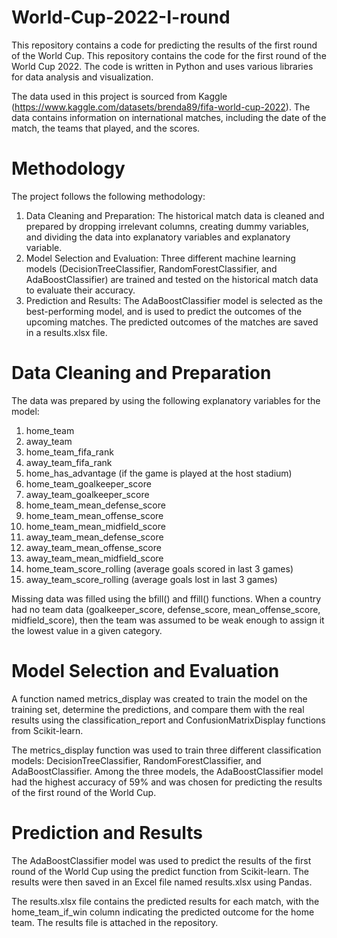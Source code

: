 # World-Cup-2022-I-round

This repository contains a code for predicting the results of the first round of the World Cup. This repository contains the code for the first round of the World Cup 2022. The code is written in Python and uses various libraries for data analysis and visualization.

The data used in this project is sourced from Kaggle (https://www.kaggle.com/datasets/brenda89/fifa-world-cup-2022). The data contains information on international matches, including the date of the match, the teams that played, and the scores.

# Methodology
The project follows the following methodology:

1. Data Cleaning and Preparation: The historical match data is cleaned and prepared by dropping irrelevant columns, creating dummy variables, and dividing the data into explanatory variables and explanatory variable.
2. Model Selection and Evaluation: Three different machine learning models (DecisionTreeClassifier, RandomForestClassifier, and AdaBoostClassifier) are trained and tested on the historical match data to evaluate their accuracy.
3. Prediction and Results: The AdaBoostClassifier model is selected as the best-performing model, and is used to predict the outcomes of the upcoming matches. The predicted outcomes of the matches are saved in a results.xlsx file.

# Data Cleaning and Preparation
The data was prepared by using the following explanatory variables for the model:
1. home_team
2. away_team
3. home_team_fifa_rank
4. away_team_fifa_rank
5. home_has_advantage (if the game is played at the host stadium)
6. home_team_goalkeeper_score
7. away_team_goalkeeper_score
8. home_team_mean_defense_score
9. home_team_mean_offense_score
10. home_team_mean_midfield_score
11. away_team_mean_defense_score
12. away_team_mean_offense_score
13. away_team_mean_midfield_score
14. home_team_score_rolling (average goals scored in last 3 games)
15. away_team_score_rolling (average goals lost in last 3 games)

Missing data was filled using the bfill() and ffill() functions. When a country had no team data (goalkeeper_score, defense_score, mean_offense_score, midfield_score), then the team was assumed to be weak enough to assign it the lowest value in a given category.

# Model Selection and Evaluation
A function named metrics_display was created to train the model on the training set, determine the predictions, and compare them with the real results using the classification_report and ConfusionMatrixDisplay functions from Scikit-learn.

The metrics_display function was used to train three different classification models: DecisionTreeClassifier, RandomForestClassifier, and AdaBoostClassifier. Among the three models, the AdaBoostClassifier model had the highest accuracy of 59% and was chosen for predicting the results of the first round of the World Cup.

# Prediction and Results
The AdaBoostClassifier model was used to predict the results of the first round of the World Cup using the predict function from Scikit-learn. The results were then saved in an Excel file named results.xlsx using Pandas.

The results.xlsx file contains the predicted results for each match, with the home_team_if_win column indicating the predicted outcome for the home team. The results file is attached in the repository.

